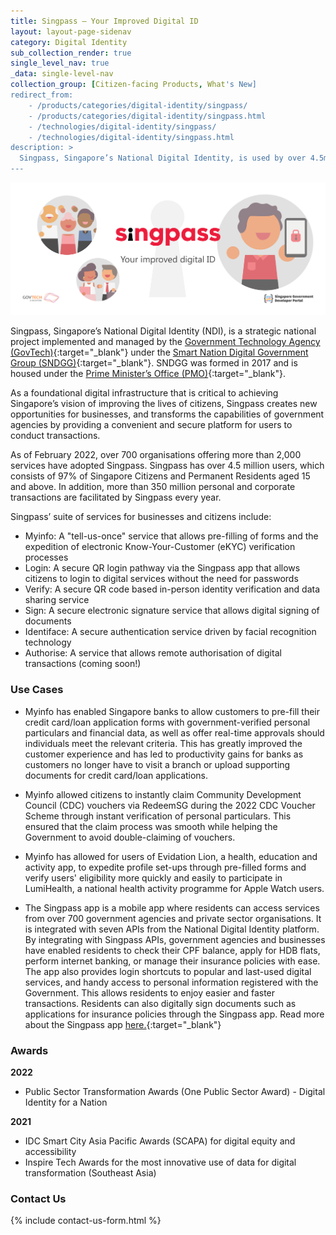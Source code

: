 ```yaml
---
title: Singpass – Your Improved Digital ID
layout: layout-page-sidenav
category: Digital Identity
sub_collection_render: true
single_level_nav: true
_data: single-level-nav
collection_group: [Citizen-facing Products, What's New]
redirect_from:
    - /products/categories/digital-identity/singpass/
    - /products/categories/digital-identity/singpass.html
    - /technologies/digital-identity/singpass/
    - /technologies/digital-identity/singpass.html
description: >
  Singpass, Singapore’s National Digital Identity, is used by over 4.5m residents, as a trusted and secure identity and data platform for digital transactions. 
---
```


![Singpass header banner](/assets/img/singpass-HeaderBanner-v2.png)

Singpass, Singapore’s National Digital Identity (NDI), is a strategic national project implemented and managed by the [Government Technology Agency (GovTech)](http://www.tech.gov.sg/){:target="\_blank"} under the [Smart Nation Digital Government Group (SNDGG)](https://www.smartnation.gov.sg/about-smart-nation/sndgg){:target="\_blank"}. SNDGG was formed in 2017 and is housed under the [Prime Minister’s Office (PMO)](https://www.pmo.gov.sg/){:target="\_blank"}. 

As a foundational digital infrastructure that is critical to achieving Singapore’s vision of improving the lives of citizens, Singpass creates new opportunities for businesses, and transforms the capabilities of government agencies by providing a convenient and secure platform for users to conduct transactions.

As of February 2022, over 700 organisations offering more than 2,000 services have adopted Singpass. Singpass has over 4.5 million users, which consists of 97% of Singapore Citizens and Permanent Residents aged 15 and above. In addition, more than 350 million personal and corporate transactions are facilitated by Singpass every year. 

Singpass’ suite of services for businesses and citizens include: 
-	Myinfo: A "tell-us-once" service that allows pre-filling of forms and the expedition of electronic Know-Your-Customer (eKYC) verification processes 
-	Login: A secure QR login pathway via the Singpass app that allows citizens to login to digital services without the need for passwords 
-	Verify: A  secure QR code based in-person identity verification and data sharing service 
-	Sign: A secure electronic signature service that allows digital signing of documents 
-	Identiface: A secure authentication service driven by facial recognition technology
-	Authorise: A service that allows remote authorisation of digital transactions (coming soon!)

### Use Cases

- Myinfo has enabled Singapore banks to allow customers to pre-fill their credit card/loan application forms with government-verified personal particulars and financial data, as well as offer real-time approvals should individuals meet the relevant criteria. This has greatly improved the customer experience and has led to productivity gains for banks as customers no longer have to visit a branch or upload supporting documents for credit card/loan applications.

- Myinfo allowed citizens to instantly claim Community Development Council (CDC) vouchers via RedeemSG during the 2022 CDC Voucher Scheme through instant verification of personal particulars. This ensured that the claim process was smooth while helping the Government to avoid double-claiming of vouchers.

- Myinfo has allowed for users of Evidation Lion, a health, education and activity app, to expedite profile set-ups through pre-filled forms and verify users' eligibility more quickly and easily to participate in LumiHealth, a national health activity programme for Apple Watch users.

- The Singpass app is a mobile app where residents can access services from over 700 government agencies and private sector organisations. It is integrated with seven APIs from the National Digital Identity platform. By integrating with Singpass APIs, government agencies and businesses have enabled residents to check their CPF balance, apply for HDB flats, perform internet banking, or manage their insurance policies with ease. The app also provides login shortcuts to popular and last-used digital services, and handy access to personal information registered with the Government. This allows residents to enjoy easier and faster transactions. Residents can also digitally sign documents such as applications for insurance policies through the Singpass app. Read more about the Singpass app [here.](https://app.singpass.gov.sg/){:target="_blank"}

### Awards

**2022**
- Public Sector Transformation Awards (One Public Sector Award) - Digital Identity for a Nation 

**2021**
-	IDC Smart City Asia Pacific Awards (SCAPA) for digital equity and accessibility 
-	Inspire Tech Awards for the most innovative use of data for digital transformation (Southeast Asia) 

### Contact Us

{% include contact-us-form.html %}
